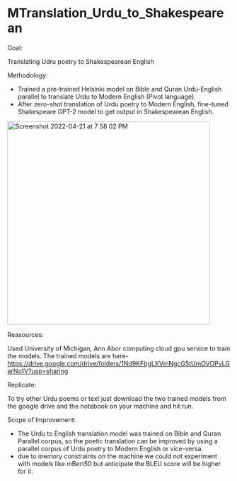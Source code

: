 # MTranslation_Urdu_to_Shakespearean

Goal:

Translating Udru poetry to Shakespearean English

Methodology:

- Trained a pre-trained Helsinki model on Bible and Quran Urdu-English parallel to translate Urdu to Modern English (Pivot language).
- After zero-shot translation of Urdu poetry to Modern English, fine-tuned Shakespeare GPT-2 model to get output in Shakespearean English.

<img width="458" alt="Screenshot 2022-04-21 at 7 58 02 PM" src="https://user-images.githubusercontent.com/5307694/189572190-3c5af5dd-446d-427b-9cbc-47ca1ae9b068.png">


Reasources:

Used University of Michigan, Ann Abor computing cloud gpu service to train the models. The trained models are here- https://drive.google.com/drive/folders/1Nd9KFbgLXVmNgcG5tUmOVOPvLGarNo1V?usp=sharing

Replicate:

To try other Urdu poems or text just download the two trained models from the google drive and the notebook on your machine and hit run.

Scope of Improvement:
- The Urdu to English translation model was trained on Bible and Quran Parallel corpus, so the poetic translation can be improved by using 
a parallel corpus of Urdu poetry to Modern English or vice-versa.
- due to memory constraints on the machine we could not experiment with models like mBert50 but anticipate the BLEU score will be higher for it.

